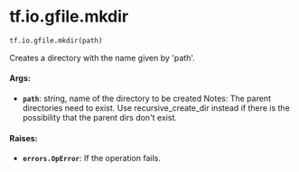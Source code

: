 <div itemscope itemtype="http://developers.google.com/ReferenceObject">
<meta itemprop="name" content="tf.io.gfile.mkdir" />
<meta itemprop="path" content="Stable" />
</div>

# tf.io.gfile.mkdir

``` python
tf.io.gfile.mkdir(path)
```

Creates a directory with the name given by 'path'.

#### Args:

* <b>`path`</b>: string, name of the directory to be created
Notes: The parent directories need to exist. Use recursive_create_dir instead
  if there is the possibility that the parent dirs don't exist.


#### Raises:

* <b>`errors.OpError`</b>: If the operation fails.